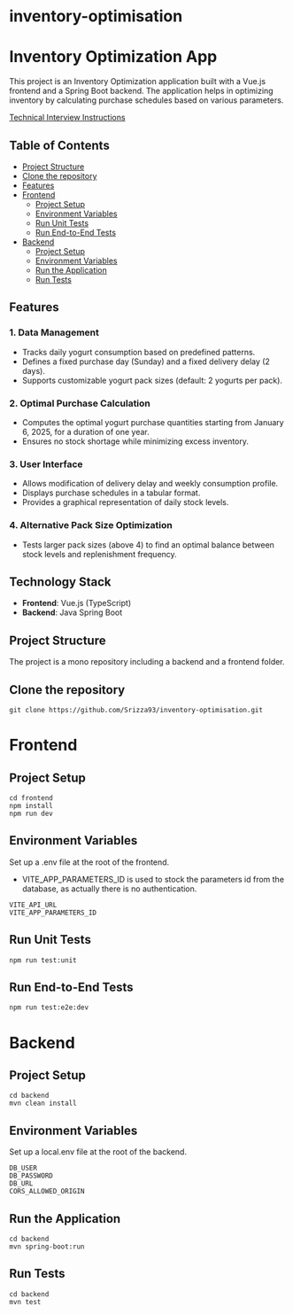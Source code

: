# inventory-optimisation

# Inventory Optimization App

This project is an Inventory Optimization application built with a Vue.js frontend and a Spring Boot backend. The application helps in optimizing inventory by calculating purchase schedules based on various parameters.

[Technical Interview Instructions](https://docs.google.com/document/d/1JrymuUlePo70TVO0uUy8um-2Q8GT6_ed-iyAcnnnMec/edit?usp=sharing)

## Table of Contents

- [Project Structure](#project-structure)
- [Clone the repository](#clone-the-repository)
- [Features](#features)
- [Frontend](#frontend)
  - [Project Setup](#project-setup)
  - [Environment Variables](#environment-variables)
  - [Run Unit Tests](#run-unit-tests)
  - [Run End-to-End Tests](#run-end-to-end-tests)
- [Backend](#backend)
  - [Project Setup](#project-setup-1)
  - [Environment Variables](#environment-variables-1)
  - [Run the Application](#run-the-application)
  - [Run Tests](#run-tests)

## Features

### 1. Data Management

- Tracks daily yogurt consumption based on predefined patterns.
- Defines a fixed purchase day (Sunday) and a fixed delivery delay (2 days).
- Supports customizable yogurt pack sizes (default: 2 yogurts per pack).

### 2. Optimal Purchase Calculation

- Computes the optimal yogurt purchase quantities starting from January 6, 2025, for a duration of one year.
- Ensures no stock shortage while minimizing excess inventory.

### 3. User Interface

- Allows modification of delivery delay and weekly consumption profile.
- Displays purchase schedules in a tabular format.
- Provides a graphical representation of daily stock levels.

### 4. Alternative Pack Size Optimization

- Tests larger pack sizes (above 4) to find an optimal balance between stock levels and replenishment frequency.

## Technology Stack

- **Frontend**: Vue.js (TypeScript)
- **Backend**: Java Spring Boot

## Project Structure

The project is a mono repository including a backend and a frontend folder.

## Clone the repository

```
git clone https://github.com/Srizza93/inventory-optimisation.git
```

# Frontend

## Project Setup

```
cd frontend
npm install
npm run dev
```

## Environment Variables

Set up a .env file at the root of the frontend.

- VITE_APP_PARAMETERS_ID is used to stock the parameters id from the database, as actually there is no authentication.

```
VITE_API_URL
VITE_APP_PARAMETERS_ID
```

## Run Unit Tests

```
npm run test:unit
```

## Run End-to-End Tests

```
npm run test:e2e:dev
```

# Backend

## Project Setup

```
cd backend
mvn clean install
```

## Environment Variables

Set up a local.env file at the root of the backend.

```
DB_USER
DB_PASSWORD
DB_URL
CORS_ALLOWED_ORIGIN
```

## Run the Application

```
cd backend
mvn spring-boot:run
```

## Run Tests

```
cd backend
mvn test
```
